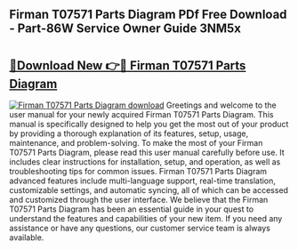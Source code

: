 ## Firman T07571 Parts Diagram PDf Free Download - Part-86W Service Owner Guide 3NM5x

# <h2><a href="http://dfidwmq.blite.top/?on=Firman+T07571+Parts+Diagram">🔗Download New 👉🔴 Firman T07571 Parts Diagram</a></h2>

[![Firman T07571 Parts Diagram download](https://i.imgur.com/lujVjoI.png)](http://dfidwmq.blite.top/?on=Firman+T07571+Parts+Diagram)
Greetings and welcome to the user manual for your newly acquired Firman T07571 Parts Diagram. This manual is specifically designed to help you get the most out of your product by providing a thorough explanation of its features, setup, usage, maintenance, and problem-solving. To make the most of your Firman T07571 Parts Diagram, please read this user manual carefully before use. It includes clear instructions for installation, setup, and operation, as well as troubleshooting tips for common issues. Firman T07571 Parts Diagram advanced features include multi-language support, real-time translation, customizable settings, and automatic syncing, all of which can be accessed and customized through the user interface. We believe that the Firman T07571 Parts Diagram has been an essential guide in your quest to understand the features and capabilities of your new item. If you need any assistance or have any questions, our customer service team is always available.

